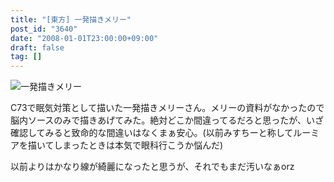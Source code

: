 ```yaml
---
title: "[東方] 一発描きメリー"
post_id: "3640"
date: "2008-01-01T23:00:00+09:00"
draft: false
tag: []
---
```



![一発描きメリー](/image/illustrations/mono/2004-2007/khan_s.jpg)

C73で眠気対策として描いた一発描きメリーさん。メリーの資料がなかったので脳内ソースのみで描きあげてみた。絶対どこか間違ってるだろと思ったが、いざ確認してみると致命的な間違いはなくまぁ安心。(以前みすちーと称してルーミアを描いてしまったときは本気で眼科行こうか悩んだ)

以前よりはかなり線が綺麗になったと思うが、それでもまだ汚いなぁorz
